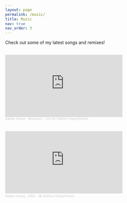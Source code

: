 ```yaml
---
layout: page
permalink: /music/
title: Music
nav: true
nav_order: 3
---
```


Check out some of my latest songs and remixes!
<br>
<br>
<iframe width="75%" height="200" scrolling="no" frameborder="no" allow="autoplay" src="https://w.soundcloud.com/player/?url=https%3A//api.soundcloud.com/tracks/1845340656&color=%23ff5500&auto_play=false&hide_related=false&show_comments=true&show_user=true&show_reposts=false&show_teaser=true&visual=true"></iframe><div style="font-size: 10px; color: #cccccc;line-break: anywhere;word-break: normal;overflow: hidden;white-space: nowrap;text-overflow: ellipsis; font-family: Interstate,Lucida Grande,Lucida Sans Unicode,Lucida Sans,Garuda,Verdana,Tahoma,sans-serif;font-weight: 100;"><a href="https://soundcloud.com/nathan-huang-52" title="Nathan Huang" target="_blank" style="color: #cccccc; text-decoration: none;">Nathan Huang</a> · <a href="https://soundcloud.com/nathan-huang-52/get-up-remix" title="NewJeans – Get Up (Nathan Huang Remix)" target="_blank" style="color: #cccccc; text-decoration: none;">NewJeans – Get Up (Nathan Huang Remix)</a></div>
<br>
<br>
<iframe width="75%" height="200" scrolling="no" frameborder="no" allow="autoplay" src="https://w.soundcloud.com/player/?url=https%3A//api.soundcloud.com/tracks/1825203864&color=%23ff5500&auto_play=false&hide_related=false&show_comments=true&show_user=true&show_reposts=false&show_teaser=true&visual=true"></iframe><div style="font-size: 10px; color: #cccccc;line-break: anywhere;word-break: normal;overflow: hidden;white-space: nowrap;text-overflow: ellipsis; font-family: Interstate,Lucida Grande,Lucida Sans Unicode,Lucida Sans,Garuda,Verdana,Tahoma,sans-serif;font-weight: 100;"><a href="https://soundcloud.com/nathan-huang-52" title="Nathan Huang" target="_blank" style="color: #cccccc; text-decoration: none;">Nathan Huang</a> · <a href="https://soundcloud.com/nathan-huang-52/mei_remix" title="KIRE – 美 (Nathan Huang Remix)" target="_blank" style="color: #cccccc; text-decoration: none;">KIRE – 美 (Nathan Huang Remix)</a></div>